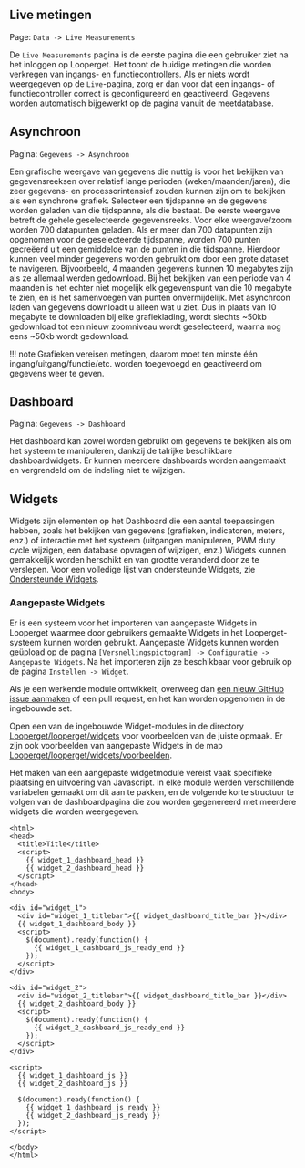 ## Live metingen

Page\: `Data -> Live Measurements`

De `Live Measurements` pagina is de eerste pagina die een gebruiker ziet na het inloggen op Looperget. Het toont de huidige metingen die worden verkregen van ingangs- en functiecontrollers. Als er niets wordt weergegeven op de `Live`-pagina, zorg er dan voor dat een ingangs- of functiecontroller correct is geconfigureerd en geactiveerd. Gegevens worden automatisch bijgewerkt op de pagina vanuit de meetdatabase.

## Asynchroon

Pagina\: `Gegevens -> Asynchroon`

Een grafische weergave van gegevens die nuttig is voor het bekijken van gegevensreeksen over relatief lange perioden (weken/maanden/jaren), die zeer gegevens- en processorintensief zouden kunnen zijn om te bekijken als een synchrone grafiek. Selecteer een tijdspanne en de gegevens worden geladen van die tijdspanne, als die bestaat. De eerste weergave betreft de gehele geselecteerde gegevensreeks. Voor elke weergave/zoom worden 700 datapunten geladen. Als er meer dan 700 datapunten zijn opgenomen voor de geselecteerde tijdspanne, worden 700 punten gecreëerd uit een gemiddelde van de punten in die tijdspanne. Hierdoor kunnen veel minder gegevens worden gebruikt om door een grote dataset te navigeren. Bijvoorbeeld, 4 maanden gegevens kunnen 10 megabytes zijn als ze allemaal werden gedownload. Bij het bekijken van een periode van 4 maanden is het echter niet mogelijk elk gegevenspunt van die 10 megabyte te zien, en is het samenvoegen van punten onvermijdelijk. Met asynchroon laden van gegevens downloadt u alleen wat u ziet. Dus in plaats van 10 megabyte te downloaden bij elke grafieklading, wordt slechts ~50kb gedownload tot een nieuw zoomniveau wordt geselecteerd, waarna nog eens ~50kb wordt gedownload.

!!! note
    Grafieken vereisen metingen, daarom moet ten minste één ingang/uitgang/functie/etc. worden toegevoegd en geactiveerd om gegevens weer te geven.

## Dashboard

Pagina\: `Gegevens -> Dashboard`

Het dashboard kan zowel worden gebruikt om gegevens te bekijken als om het systeem te manipuleren, dankzij de talrijke beschikbare dashboardwidgets. Er kunnen meerdere dashboards worden aangemaakt en vergrendeld om de indeling niet te wijzigen.

## Widgets

Widgets zijn elementen op het Dashboard die een aantal toepassingen hebben, zoals het bekijken van gegevens (grafieken, indicatoren, meters, enz.) of interactie met het systeem (uitgangen manipuleren, PWM duty cycle wijzigen, een database opvragen of wijzigen, enz.) Widgets kunnen gemakkelijk worden herschikt en van grootte veranderd door ze te verslepen. Voor een volledige lijst van ondersteunde Widgets, zie [Ondersteunde Widgets](Supported-Widgets.md).

### Aangepaste Widgets

Er is een systeem voor het importeren van aangepaste Widgets in Looperget waarmee door gebruikers gemaakte Widgets in het Looperget-systeem kunnen worden gebruikt. Aangepaste Widgets kunnen worden geüpload op de pagina `[Versnellingspictogram] -> Configuratie -> Aangepaste Widgets`. Na het importeren zijn ze beschikbaar voor gebruik op de pagina `Instellen -> Widget`.

Als je een werkende module ontwikkelt, overweeg dan [een nieuw GitHub issue aanmaken](https://github.com/aot-inc/Looperget/issues/new?assignees=&labels=&template=feature-request.md&title=New%20Module) of een pull request, en het kan worden opgenomen in de ingebouwde set.

Open een van de ingebouwde Widget-modules in de directory [Looperget/looperget/widgets](https://github.com/aot-inc/Looperget/tree/master/looperget/widgets/) voor voorbeelden van de juiste opmaak. Er zijn ook voorbeelden van aangepaste Widgets in de map [Looperget/looperget/widgets/voorbeelden](https://github.com/aot-inc/Looperget/tree/master/looperget/widgets/examples).

Het maken van een aangepaste widgetmodule vereist vaak specifieke plaatsing en uitvoering van Javascript. In elke module werden verschillende variabelen gemaakt om dit aan te pakken, en de volgende korte structuur te volgen van de dashboardpagina die zou worden gegenereerd met meerdere widgets die worden weergegeven.

```angular2html
<html>
<head>
  <title>Title</title>
  <script>
    {{ widget_1_dashboard_head }}
    {{ widget_2_dashboard_head }}
  </script>
</head>
<body>

<div id="widget_1">
  <div id="widget_1_titlebar">{{ widget_dashboard_title_bar }}</div>
  {{ widget_1_dashboard_body }}
  <script>
    $(document).ready(function() {
      {{ widget_1_dashboard_js_ready_end }}
    });
  </script>
</div>

<div id="widget_2">
  <div id="widget_2_titlebar">{{ widget_dashboard_title_bar }}</div>
  {{ widget_2_dashboard_body }}
  <script>
    $(document).ready(function() {
      {{ widget_2_dashboard_js_ready_end }}
    });
  </script>
</div>

<script>
  {{ widget_1_dashboard_js }}
  {{ widget_2_dashboard_js }}

  $(document).ready(function() {
    {{ widget_1_dashboard_js_ready }}
    {{ widget_2_dashboard_js_ready }}
  });
</script>

</body>
</html>
```
